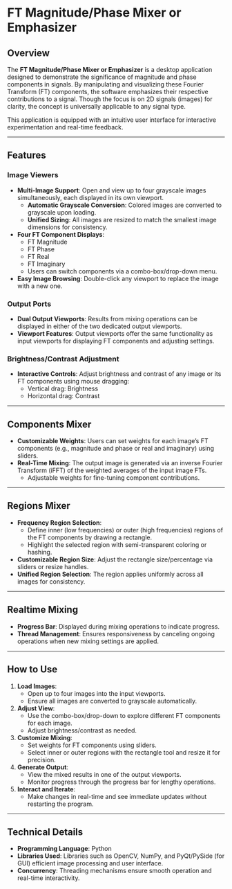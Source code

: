# FT Magnitude/Phase Mixer or Emphasizer

## Overview

The **FT Magnitude/Phase Mixer or Emphasizer** is a desktop application designed to demonstrate the significance of magnitude and phase components in signals. By manipulating and visualizing these Fourier Transform (FT) components, the software emphasizes their respective contributions to a signal. Though the focus is on 2D signals (images) for clarity, the concept is universally applicable to any signal type.

This application is equipped with an intuitive user interface for interactive experimentation and real-time feedback.

---

## Features

### Image Viewers
- **Multi-Image Support**: Open and view up to four grayscale images simultaneously, each displayed in its own viewport.
  - **Automatic Grayscale Conversion**: Colored images are converted to grayscale upon loading.
  - **Unified Sizing**: All images are resized to match the smallest image dimensions for consistency.
- **Four FT Component Displays**:
  - FT Magnitude
  - FT Phase
  - FT Real
  - FT Imaginary
  - Users can switch components via a combo-box/drop-down menu.
- **Easy Image Browsing**: Double-click any viewport to replace the image with a new one.

### Output Ports
- **Dual Output Viewports**: Results from mixing operations can be displayed in either of the two dedicated output viewports.
- **Viewport Features**: Output viewports offer the same functionality as input viewports for displaying FT components and adjusting settings.

### Brightness/Contrast Adjustment
- **Interactive Controls**: Adjust brightness and contrast of any image or its FT components using mouse dragging:
  - Vertical drag: Brightness
  - Horizontal drag: Contrast

---

## Components Mixer
- **Customizable Weights**: Users can set weights for each image’s FT components (e.g., magnitude and phase or real and imaginary) using sliders.
- **Real-Time Mixing**: The output image is generated via an inverse Fourier Transform (iFFT) of the weighted averages of the input image FTs.
  - Adjustable weights for fine-tuning component contributions.
  
---

## Regions Mixer
- **Frequency Region Selection**:
  - Define inner (low frequencies) or outer (high frequencies) regions of the FT components by drawing a rectangle.
  - Highlight the selected region with semi-transparent coloring or hashing.
- **Customizable Region Size**: Adjust the rectangle size/percentage via sliders or resize handles.
- **Unified Region Selection**: The region applies uniformly across all images for consistency.

---

## Realtime Mixing
- **Progress Bar**: Displayed during mixing operations to indicate progress.
- **Thread Management**: Ensures responsiveness by canceling ongoing operations when new mixing settings are applied.

---

## How to Use
1. **Load Images**:
   - Open up to four images into the input viewports.
   - Ensure all images are converted to grayscale automatically.
2. **Adjust View**:
   - Use the combo-box/drop-down to explore different FT components for each image.
   - Adjust brightness/contrast as needed.
3. **Customize Mixing**:
   - Set weights for FT components using sliders.
   - Select inner or outer regions with the rectangle tool and resize it for precision.
4. **Generate Output**:
   - View the mixed results in one of the output viewports.
   - Monitor progress through the progress bar for lengthy operations.
5. **Interact and Iterate**:
   - Make changes in real-time and see immediate updates without restarting the program.

---

## Technical Details
- **Programming Language**: Python 
- **Libraries Used**: Libraries such as OpenCV, NumPy, and PyQt/PySide (for GUI) efficient image processing and user interface.
- **Concurrency**: Threading mechanisms ensure smooth operation and real-time interactivity.

